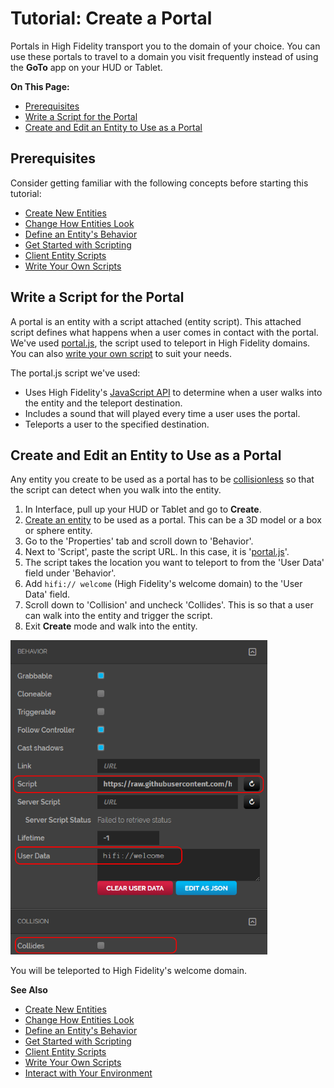 # Tutorial: Create a Portal

Portals in High Fidelity transport you to the domain of your choice. You can use these portals to travel to a domain you visit frequently instead of using the **GoTo** app on your HUD or Tablet. 

**On This Page:**

- [Prerequisites](#prerequisites)
- [Write a Script for the Portal](#write-a-script-for-the-portal)
- [Create and Edit an Entity to Use as a Portal](#create-and-edit-an-entity-to-use-as-a-portal)


## Prerequisites

Consider getting familiar with the following concepts before starting this tutorial:

- [Create New Entities](create-entities.html)
- [Change How Entities Look](entity-appearance.html)
- [Define an Entity's Behavior](entity-behavior.html)
- [Get Started with Scripting](../../script/get-started-with-scripting.html)
- [Client Entity Scripts](../../script/client-entity-scripts.html)
- [Write Your Own Scripts](../../script/write-scripts.html)

## Write a Script for the Portal

A portal is an entity with a script attached (entity script). This attached script defines what happens when a user comes in contact with the portal. We've used [portal.js](https://raw.githubusercontent.com/highfidelity/hifi-content/44a10a3fb07f3271307ef0a2c28429d51f696326/DomainContent/Home/portal.js), the script used to teleport in High Fidelity domains. You can also [write your own script](../../../script/write-scripts) to suit your needs.

The portal.js script we've used:
+ Uses High Fidelity's [JavaScript API](https://apidocs.highfidelity.com) to determine when a user walks into the entity and the teleport destination.
+ Includes a sound that will played every time a user uses the portal. 
+ Teleports a user to the specified destination.

## Create and Edit an Entity to Use as a Portal

Any entity you create to be used as a portal has to be [collisionless](entity-behavior.html#set-entity-behavior-on-collision) so that the script can detect when you walk into the entity. 

1. In Interface, pull up your HUD or Tablet and go to **Create**.
2. [Create an entity](create-entities.html) to be used as a portal. This can be a 3D model or a box or sphere entity. 
3. Go to the 'Properties' tab and scroll down to 'Behavior'.
4. Next to 'Script', paste the script URL. In this case, it is '[portal.js](https://raw.githubusercontent.com/highfidelity/hifi-content/44a10a3fb07f3271307ef0a2c28429d51f696326/DomainContent/Home/portal.js)'.
5. The script takes the location you want to teleport to from the 'User Data' field under 'Behavior'.
6. Add `hifi:// welcome` (High Fidelity's welcome domain) to the 'User Data' field. 
7. Scroll down to 'Collision' and uncheck 'Collides'. This is so that a user can walk into the entity and trigger the script. 
8. Exit **Create** mode and walk into the entity. 

![](_images/create-portal.png)

You will be teleported to High Fidelity's welcome domain. 

**See Also**

- [Create New Entities](create-entities.html)
- [Change How Entities Look](entity-appearance.html)
- [Define an Entity's Behavior](entity-behavior.html)
- [Get Started with Scripting](../../script/get-started-with-scripting.html)
- [Client Entity Scripts](../../script/client-entity-scripts.html)
- [Write Your Own Scripts](../../script/write-scripts.html)
- [Interact with Your Environment](../../explore/interact.html)